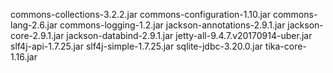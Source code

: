 commons-collections-3.2.2.jar
commons-configuration-1.10.jar
commons-lang-2.6.jar
commons-logging-1.2.jar
jackson-annotations-2.9.1.jar
jackson-core-2.9.1.jar
jackson-databind-2.9.1.jar
jetty-all-9.4.7.v20170914-uber.jar
slf4j-api-1.7.25.jar
slf4j-simple-1.7.25.jar
sqlite-jdbc-3.20.0.jar
tika-core-1.16.jar
